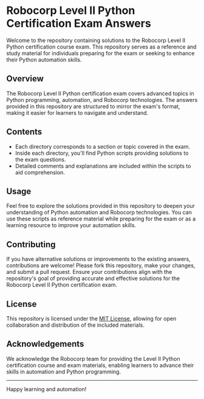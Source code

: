 # Robocorp Level II Python Certification Exam Answers

Welcome to the repository containing solutions to the Robocorp Level II Python certification course exam. This repository serves as a reference and study material for individuals preparing for the exam or seeking to enhance their Python automation skills.

## Overview

The Robocorp Level II Python certification exam covers advanced topics in Python programming, automation, and Robocorp technologies. The answers provided in this repository are structured to mirror the exam's format, making it easier for learners to navigate and understand.

## Contents

- Each directory corresponds to a section or topic covered in the exam.
- Inside each directory, you'll find Python scripts providing solutions to the exam questions.
- Detailed comments and explanations are included within the scripts to aid comprehension.

## Usage

Feel free to explore the solutions provided in this repository to deepen your understanding of Python automation and Robocorp technologies. You can use these scripts as reference material while preparing for the exam or as a learning resource to improve your automation skills.

## Contributing

If you have alternative solutions or improvements to the existing answers, contributions are welcome! Please fork this repository, make your changes, and submit a pull request. Ensure your contributions align with the repository's goal of providing accurate and effective solutions for the Robocorp Level II Python certification exam.

## License

This repository is licensed under the [MIT License](LICENSE), allowing for open collaboration and distribution of the included materials.

## Acknowledgements

We acknowledge the Robocorp team for providing the Level II Python certification course and exam materials, enabling learners to advance their skills in automation and Python programming.

---

Happy learning and automation!

